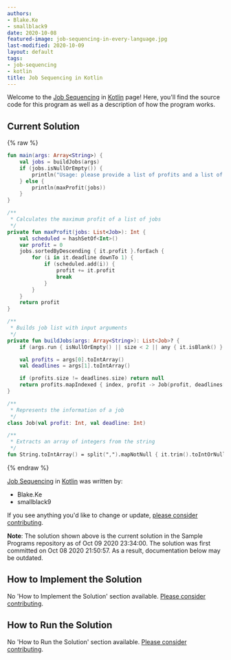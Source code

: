 ```yaml
---
authors:
- Blake.Ke
- smallblack9
date: 2020-10-08
featured-image: job-sequencing-in-every-language.jpg
last-modified: 2020-10-09
layout: default
tags:
- job-sequencing
- kotlin
title: Job Sequencing in Kotlin
---
```


Welcome to the [Job Sequencing](https://sampleprograms.io/projects/job-sequencing) in [Kotlin](https://sampleprograms.io/languages/kotlin) page! Here, you'll find the source code for this program as well as a description of how the program works.

## Current Solution

{% raw %}

```kotlin
fun main(args: Array<String>) {
    val jobs = buildJobs(args)
    if (jobs.isNullOrEmpty()) {
        println("Usage: please provide a list of profits and a list of deadlines")
    } else {
        println(maxProfit(jobs))
    }
}

/**
 * Calculates the maximum profit of a list of jobs
 */
private fun maxProfit(jobs: List<Job>): Int {
    val scheduled = hashSetOf<Int>()
    var profit = 0
    jobs.sortedByDescending { it.profit }.forEach {
        for (i in it.deadline downTo 1) {
            if (scheduled.add(i)) {
                profit += it.profit
                break
            }
        }
    }
    return profit
}

/**
 * Builds job list with input arguments
 */
private fun buildJobs(args: Array<String>): List<Job>? {
    if (args.run { isNullOrEmpty() || size < 2 || any { it.isBlank() } }) return null

    val profits = args[0].toIntArray()
    val deadlines = args[1].toIntArray()

    if (profits.size != deadlines.size) return null
    return profits.mapIndexed { index, profit -> Job(profit, deadlines[index]) }
}

/**
 * Represents the information of a job
 */
class Job(val profit: Int, val deadline: Int)

/**
 * Extracts an array of integers from the string
 */
fun String.toIntArray() = split(",").mapNotNull { it.trim().toIntOrNull() }
```

{% endraw %}

[Job Sequencing](https://sampleprograms.io/projects/job-sequencing) in [Kotlin](https://sampleprograms.io/languages/kotlin) was written by:

- Blake.Ke
- smallblack9

If you see anything you'd like to change or update, [please consider contributing](https://github.com/TheRenegadeCoder/sample-programs).

**Note**: The solution shown above is the current solution in the Sample Programs repository as of Oct 09 2020 23:34:00. The solution was first committed on Oct 08 2020 21:50:57. As a result, documentation below may be outdated.

## How to Implement the Solution

No 'How to Implement the Solution' section available. [Please consider contributing](https://github.com/TheRenegadeCoder/sample-programs-website).

## How to Run the Solution

No 'How to Run the Solution' section available. [Please consider contributing](https://github.com/TheRenegadeCoder/sample-programs-website).